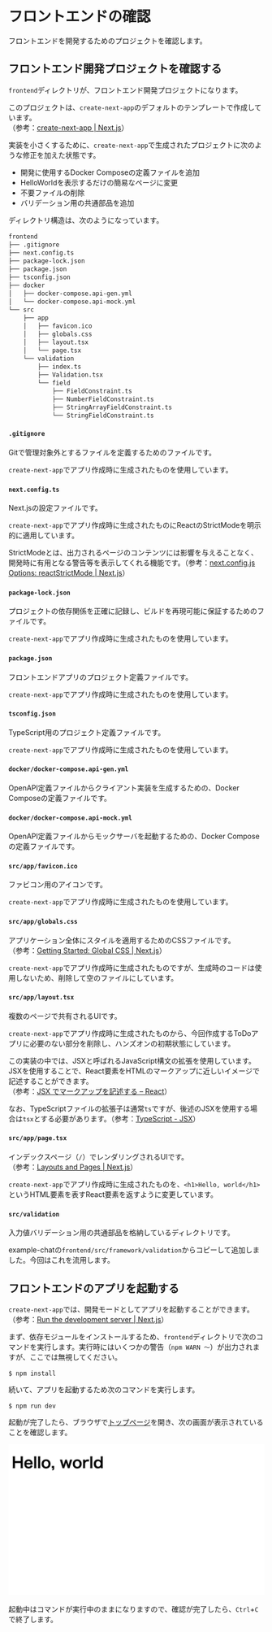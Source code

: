 # フロントエンドの確認

フロントエンドを開発するためのプロジェクトを確認します。

## フロントエンド開発プロジェクトを確認する

`frontend`ディレクトリが、フロントエンド開発プロジェクトになります。

このプロジェクトは、`create-next-app`のデフォルトのテンプレートで作成しています。  
（参考：[create-next-app | Next.js](https://nextjs.org/docs/app/api-reference/cli/create-next-app#with-the-default-template)）

実装を小さくするために、`create-next-app`で生成されたプロジェクトに次のような修正を加えた状態です。

- 開発に使用するDocker Composeの定義ファイルを追加
- HelloWorldを表示するだけの簡易なページに変更
- 不要ファイルの削除
- バリデーション用の共通部品を追加

ディレクトリ構造は、次のようになっています。

```
frontend
├── .gitignore
├── next.config.ts
├── package-lock.json
├── package.json
├── tsconfig.json
├── docker
│   ├── docker-compose.api-gen.yml
│   └── docker-compose.api-mock.yml
└── src
    ├── app
    │   ├── favicon.ico
    │   ├── globals.css
    │   ├── layout.tsx
    │   └── page.tsx
    └── validation
        ├── index.ts
        ├── Validation.tsx
        └── field
            ├── FieldConstraint.ts
            ├── NumberFieldConstraint.ts
            ├── StringArrayFieldConstraint.ts
            └── StringFieldConstraint.ts
```

#### `.gitignore`

Gitで管理対象外とするファイルを定義するためのファイルです。

`create-next-app`でアプリ作成時に生成されたものを使用しています。

#### `next.config.ts`

Next.jsの設定ファイルです。

`create-next-app`でアプリ作成時に生成されたものにReactのStrictModeを明示的に適用しています。

StrictModeとは、出力されるページのコンテンツには影響を与えることなく、開発時に有用となる警告等を表示してくれる機能です。（参考：[next.config.js Options: reactStrictMode | Next.js](https://nextjs.org/docs/pages/api-reference/config/next-config-js/reactStrictMode)）

#### `package-lock.json`

プロジェクトの依存関係を正確に記録し、ビルドを再現可能に保証するためのファイルです。

`create-next-app`でアプリ作成時に生成されたものを使用しています。

#### `package.json`

フロントエンドアプリのプロジェクト定義ファイルです。

`create-next-app`でアプリ作成時に生成されたものを使用しています。

#### `tsconfig.json`

TypeScript用のプロジェクト定義ファイルです。

`create-next-app`でアプリ作成時に生成されたものを使用しています。

#### `docker/docker-compose.api-gen.yml`

OpenAPI定義ファイルからクライアント実装を生成するための、Docker Composeの定義ファイルです。

#### `docker/docker-compose.api-mock.yml`

OpenAPI定義ファイルからモックサーバを起動するための、Docker Composeの定義ファイルです。

#### `src/app/favicon.ico`

ファビコン用のアイコンです。

`create-next-app`でアプリ作成時に生成されたものを使用しています。

#### `src/app/globals.css`

アプリケーション全体にスタイルを適用するためのCSSファイルです。  
（参考：[Getting Started: Global CSS | Next.js](https://nextjs.org/docs/app/getting-started/css#global-css)）

`create-next-app`でアプリ作成時に生成されたものですが、生成時のコードは使用しないため、削除して空のファイルにしています。

#### `src/app/layout.tsx`

複数のページで共有されるUIです。

`create-next-app`でアプリ作成時に生成されたものから、今回作成するToDoアプリに必要のない部分を削除し、ハンズオンの初期状態にしています。

この実装の中では、JSXと呼ばれるJavaScript構文の拡張を使用しています。JSXを使用することで、React要素をHTMLのマークアップに近しいイメージで記述することができます。  
（参考：[JSX でマークアップを記述する – React](https://ja.react.dev/learn/writing-markup-with-jsx)）

なお、TypeScriptファイルの拡張子は通常`ts`ですが、後述のJSXを使用する場合は`tsx`とする必要があります。（参考：[TypeScript - JSX](https://www.typescriptlang.org/docs/handbook/jsx.html)）

#### `src/app/page.tsx`

インデックスページ（`/`）でレンダリングされるUIです。  
（参考：[Layouts and Pages | Next.js](https://nextjs.org/docs/app/getting-started/layouts-and-pages)）

`create-next-app`でアプリ作成時に生成されたものを、`<h1>Hello, world</h1>`というHTML要素を表すReact要素を返すように変更しています。

#### `src/validation`

入力値バリデーション用の共通部品を格納しているディレクトリです。

example-chatの`frontend/src/framework/validation`からコピーして追加しました。今回はこれを流用します。

## フロントエンドのアプリを起動する

`create-next-app`では、開発モードとしてアプリを起動することができます。  
（参考：[Run the development server | Next.js](https://nextjs.org/docs/app/getting-started/installation#run-the-development-server)）

まず、依存モジュールをインストールするため、`frontend`ディレクトリで次のコマンドを実行します。実行時にはいくつかの警告（`npm WARN 〜`）が出力されますが、ここでは無視してください。

```
$ npm install
```

続いて、アプリを起動するため次のコマンドを実行します。

```
$ npm run dev
```

起動が完了したら、ブラウザで[トップページ](http://localhost:3000/)を開き、次の画面が表示されていることを確認します。

![frontend-test](img/frontend-test.png)

起動中はコマンドが実行中のままになりますので、確認が完了したら、`Ctrl`+`C`で終了します。